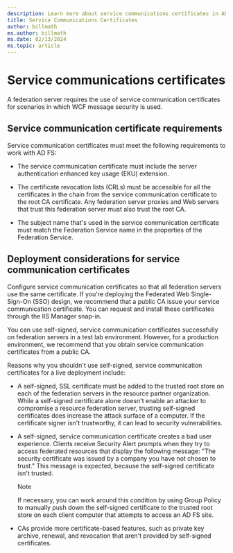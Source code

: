 ```yaml
---
description: Learn more about service communications certificates in AD FS
title: Service Communications Certificates
author: billmath
ms.author: billmath
ms.date: 02/13/2024
ms.topic: article
---
```


# Service communications certificates

A federation server requires the use of service communication certificates for scenarios in which WCF message security is used.

## Service communication certificate requirements

Service communication certificates must meet the following requirements to work with AD FS:

- The service communication certificate must include the server authentication enhanced key usage (EKU) extension.

- The certificate revocation lists (CRLs) must be accessible for all the certificates in the chain from the service communication certificate to the root CA certificate. Any federation server proxies and Web servers that trust this federation server must also trust the root CA.

- The subject name that's used in the service communication certificate must match the Federation Service name in the properties of the Federation Service.

## Deployment considerations for service communication certificates

Configure service communication certificates so that all federation servers use the same certificate. If you're deploying the Federated Web Single-Sign-On (SSO) design, we recommend that a public CA issue your service communication certificate. You can request and install these certificates through the IIS Manager snap-in.

You can use self-signed, service communication certificates successfully on federation servers in a test lab environment. However, for a production environment, we recommend that you obtain service communication certificates from a public CA.

Reasons why you shouldn't use self-signed, service communication certificates for a live deployment include:

- A self-signed, SSL certificate must be added to the trusted root store on each of the federation servers in the resource partner organization. While a self-signed certificate alone doesn't enable an attacker to compromise a resource federation server, trusting self-signed certificates does increase the attack surface of a computer. If the certificate signer isn't trustworthy, it can lead to security vulnerabilities.

- A self-signed, service communication certificate creates a bad user experience. Clients receive Security Alert prompts when they try to access federated resources that display the following message: "The security certificate was issued by a company you have not chosen to trust." This message is expected, because the self-signed certificate isn't trusted.

    > [!NOTE]
    > If necessary, you can work around this condition by using Group Policy to manually push down the self-signed certificate to the trusted root store on each client computer that attempts to access an AD FS site.

- CAs provide more certificate-based features, such as private key archive, renewal, and revocation that aren't provided by self-signed certificates.
